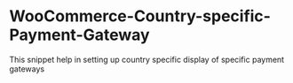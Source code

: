 # WooCommerce-Country-specific-Payment-Gateway
This snippet help in setting up country specific display of specific payment gateways
